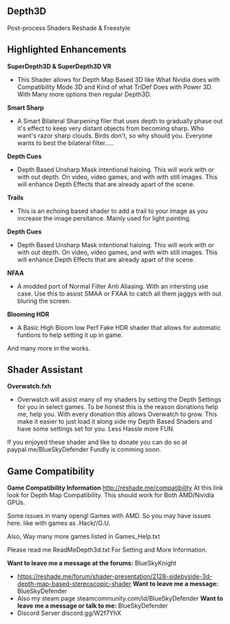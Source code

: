 ## Depth3D 
Post-process Shaders Reshade & Freestyle

## Highlighted Enhancements
**SuperDepth3D & SuperDepth3D VR**
* This Shader allows for Depth Map Based 3D like What Nvidia does with Compatibility Mode 3D and Kind of what TriDef Does with Power 3D. 
With Many more options then regular Depth3D.

**Smart Sharp**
* A Smart Bilateral Sharpening filer that uses depth to gradually phase out it's effect to keep very distant objects from becoming sharp.
Who want's razor sharp clouds. Birds don't, so why should you. Everyone wants to best the bilateral filter..... 

**Depth Cues**
* Depth Based Unsharp Mask intentional haloing. This will work with or with out depth. On video, video games, and with with still images.
This will enhance Depth Effects that are already apart of the scene.

**Trails**
* This is an echoing based shader to add a trail to your image as you increase the image persitance. Mainly used for light painting.

**Depth Cues**
* Depth Based Unsharp Mask intentional haloing. This will work with or with out depth. On video, video games, and with with still images.
This will enhance Depth Effects that are already apart of the scene.

**NFAA**
* A modded port of Normal Filter Anti Aliasing. With an intersting use case. Use this to assist SMAA or FXAA to catch all them jaggys with out bluring the screen.

**Blooming HDR**
* A Basic High Bloom low Perf Fake HDR shader that allows for automatic funtions to help setting it up in game.

And many more in the works.

## Shader Assistant
**Overwatch.fxh**
* Overwatch will assist many of my shaders by setting the Depth Settings for you in select games. To be honest this is the reason donations help me, help you. With every donation this allows Overwatch to grow. This make it easier to just load it along side my Depth
Based Shaders and have some settings set for you. Less Hassle more FUN.

If you enjoyed these shader and like to donate you can do so at paypal.me/BlueSkyDefender
Fundly is comming soon.

## Game Compatibility
**Game Compatibility Information**
http://reshade.me/compatibility
At this link look for Depth Map Compatibility.
This should work for Both AMD/Nividia GPUs.

Some issues in many opengl Games with AMD. So you may have issues here.
like with games as .Hack//G.U.

Also, Way many more games listed in Games_Help.txt

Please read me ReadMeDepth3d.txt For Setting and More Information.

**Want to leave me a message at the forums:** BlueSkyKnight
* https://reshade.me/forum/shader-presentation/2128-sidebyside-3d-depth-map-based-stereoscopic-shader
**Want to leave me a message:** BlueSkyDefender
* Also my steam page steamcommunity.com/id/BlueSkyDefender
**Want to leave me a message or talk to me:** BlueSkyDefender
* Discord Server discord.gg/W2f7YhX
